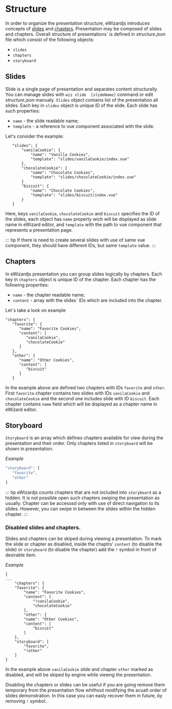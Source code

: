 
# Structure

In order to organize the presentation structure, eWizardjs introduces concepts of [slides](#slides) and [chapters](#chapters). Presentation may be composed of  slides and chapters. Overall structure of presentations` is defined in *structure.json* file which consist of the following objects:
- `slides`
- `chapters`
- `storyboard`

## Slides

Slide is a single page of presentation and separates content structurally. You can manage slides with `wiz slide  [slideName]` command or edit *structure.json* manualy. `Slides` object contains list of the presentation all slides. Each key in `slides` object is unique ID of the slide. Each slide has such properties:
 
 - `name` - the slide readable name;
 - `template` - a reference to vue component associated with the slide.

Let's consider the example:
 ```js{2,6,10}
    "slides": {
        "vanilaCookie": {
            "name": "Vanilla Cookies",
            "template": "slides/vanilaCookie/index.vue"
        },
        "chocolateCookie": {
            "name": "Chocolate Cookies",
            "template": "slides/chocolateCookie/index.vue"
        }
        "biscuit": {
            "name": "Chocolate Cookies",
            "template": "slides/biscuit/index.vue"
        }
    }
```
Here, keys `vanilaCookie`, `chocolateCookie` and `biscuit` specifies the ID of the slides, each object has `name` property wich will be displayed as slide name in eWizard editor, and `template` with the path to vue component that represents a presentation page.

::: tip
If there is need to create several slides with use of same vue component, they should have different IDs, but same `template` value.
:::


## Chapters

In eWizardjs presentation you can group slides logically by chapters. Each key in `chapters` object is unique ID of the chapter. Each chapter has the following properties:

- `name` - the chapter readable name;
- `content` - array with the slides` IDs which are included into the chapter.

Let`s take a look on example

```js{2,9}
"chapters": {
   "favorite": {
      "name": "Favorite Cookies",
      "content": [
         "vanilaCookie",
         "chocolateCookie"
      ]
   },
   "other": {
      "name": "Other Cookies",
      "content": [
         "biscuit"
      ]
   }
```
 
In the example above are defined two chapters with IDs `favorite` and `other`. First `favorite` chapter contains two slides with IDs `vanilaCookie` and `chocolateCookie` and the second one includes slide with ID `biscuit`. Each chapter contains `name` field which will be displayed as a chapter name in eWizard editor.

## Storyboard

`Storyboard` is an array which defines chapters available for view during the presentation and their order. Only chapters listed in `storyboard` will be shown in presentation.

*Example*

``` js
"storyboard": [
   "favorite",
   "other"
]
```

::: tip
eWizardjs counts chapters that are not included into `storyboard` as a hidden. It is not possible open such chapters swiping the presentation as usually. Chapter can be accesssd only with use of direct navigation to its slides. However, you can swipe in between the slides within the hidden chapter.
::: 


### Disabled slides and chapters.

Slides and chapters can be skiped during viewing a presentation. To mark the slide or chapter as disabled, inside the chaptrs' <code>content</code> (to disable the slide) or `storyboard` (to disable the chapter) add the `!` symbol in front of desirable item.

*Example*

```js{7,18}
{
...
    "chapters": {
    "favorite": {
        "name": "Favorite Cookies",
        "content": [
            "!vanilaCookie",
            "chocolateCookie"
        ],
        "other": {
        "name": "Other Cookies",
        "content": [
            "biscuit"
        ]
    },
    "storyboard": [
        "favorite",
        "!other"
    ]
}

```

In the example above `vanilaCookie` slide and chapter `other` marked as  disabled, and will be skiped by engine while viewng the presentation.

Disabling the chapters or slides can be useful if you are going remove them temporary from the presentation flow whithout modifying the acualt order of slides demonstration. In this case you can easly recover them in future, by removing `!` symbol.